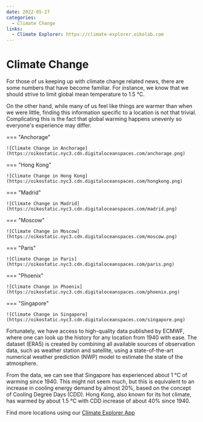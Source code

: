 ```yaml
---
date: 2022-05-27
categories:
  - Climate Change
links:
  - Climate Explorer: https://climate-explorer.oikolab.com
---
```


# Climate Change

For those of us keeping up with climate change related news, there are some numbers that have become familiar. For instance, we know that we should strive to limit global mean temperature to 1.5 &deg;C.

On the other hand, while many of us feel like things are warmer than when we were little, finding this information specific to a location is not that trivial. Complicating this is the fact that global warming happens unevenly so everyone's experience may differ.

=== "Anchorage"

    ![Climate Change in Anchorage](https://oikostatic.nyc3.cdn.digitaloceanspaces.com/anchorage.png)

=== "Hong Kong"

    ![Climate Change in Hong Kong](https://oikostatic.nyc3.cdn.digitaloceanspaces.com/hongkong.png)

=== "Madrid"

    ![Climate Change in Madrid](https://oikostatic.nyc3.cdn.digitaloceanspaces.com/madrid.png)

=== "Moscow"

    ![Climate Change in Moscow](https://oikostatic.nyc3.cdn.digitaloceanspaces.com/moscow.png)

=== "Paris"

    ![Climate Change in Paris](https://oikostatic.nyc3.cdn.digitaloceanspaces.com/paris.png)

=== "Phoenix"

    ![Climate Change in Phoenix](https://oikostatic.nyc3.cdn.digitaloceanspaces.com/phoenix.png)

=== "Singapore"

    ![Climate Change in Singapore](https://oikostatic.nyc3.cdn.digitaloceanspaces.com/singapore.png)

<!-- more -->

Fortunately, we have access to high-quality data published by ECMWF, where one can look up the history for any location from 1940 with ease. The dataset (ERA5) is created by combining all available sources of observation data, such as weather station and satellite, using a state-of-the-art numerical weather prediction (NWP) model to estimate the state of the atmosphere.

From the data, we can see that Singapore has experienced about 1 &deg;C of warming since 1940. This might not seem much, but this is equivalent to an increase in cooling energy demand by almost 20%, based on the concept of Cooling Degree Days (CDD). Hong Kong, also known for its hot climate, has warmed by about 1.5 &deg;C with CDD increase of about 40% since 1940.

Find more locations using our [Climate Explorer App](https://climate-explorer.oikolab.com)